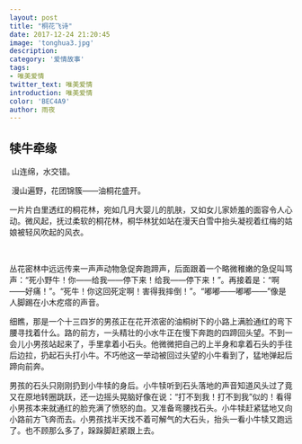 ```yaml
---
layout: post
title: "桐花飞诗"
date: 2017-12-24 21:20:45
image: 'tonghua3.jpg'
description: 
category: '爱情故事'
tags:
- 唯美爱情
twitter_text: 唯美爱情 
introduction: 唯美爱情
color: 'BEC4A9'
author: 雨夜
---
```


## 犊牛牵缘 

​	山连绵，水交错。

​	漫山遍野，花团锦簇——油桐花盛开。

​	一片片白里透红的桐花林，宛如几月大婴儿的肌肤，又如女儿家娇羞的面容令人心动。微风起，抚过柔软的桐花林，桐华林犹如站在漫天白雪中抬头凝视着红梅的姑娘被轻风吹起的风衣。

​	

​	丛花密林中远远传来一声声动物急促奔跑蹄声，后面跟着一个略微稚嫩的急促叫骂声：“死小野牛！你——给我——停下来！给我——停下来！”。再接着是：“啊——好痛！”。“死牛！你这回死定啊！害得我摔倒！”。“嘟嘟——嘟嘟——”像是人脚踢在小木疙瘩的声音。

​	细瞧，那是一个十三四岁的男孩正在花开浓密的油桐树下的小路上满脸通红的弯下腰寻找着什么。路的前方，一头精壮的小水牛正在慢下奔跑的四蹄回头望。不到一会儿小男孩站起来了，手里拿着小石头。他微微把自己的上半身和拿着石头的手往后边拉，扔起石头打小牛。不巧他这一举动被回过头望的小牛看到了，猛地弹起后蹄向前奔。

​	男孩的石头只刚刚扔到小牛犊的身后。小牛犊听到石头落地的声音知道风头过了竟又在原地转圈跳跃，还一边摇头晃脑好像在说：“打不到我！打不到我”似的！看得小男孩本来就通红的脸充满了愤怒的血。又准备弯腰找石头。小牛犊赶紧猛地又向小路前方飞奔而去。小男孩找半天找不着可解气的大石头，抬头一看小牛犊又跑远了。也不顾那么多了，跺跺脚赶紧跟上去。

​	

